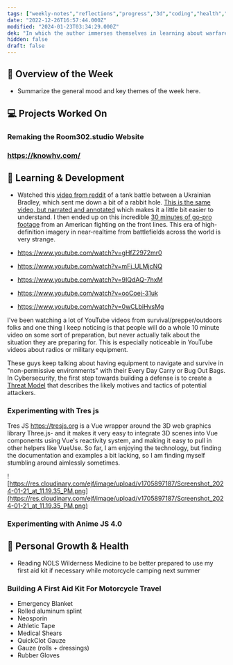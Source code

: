 ```yaml
---
tags: ["weekly-notes","reflections","progress","3d","coding","health","military","personal","travel"]
date: "2022-12-26T16:57:44.000Z"
modified: "2024-01-23T03:34:29.000Z"
dek: "In which the author immerses themselves in learning about warfare footage and military equipment, experimenting with 3D graphics libraries, and preparing a first aid kit for motorcycle travel."
hidden: false
draft: false
---
```

## 🌟 Overview of the Week
- Summarize the general mood and key themes of the week here.

## 💻 Projects Worked On

### Remaking the Room302.studio Website

### <https://knowhv.com/>

## 📘 Learning & Development
- Watched this [video from reddit](https://www.reddit.com/r/CombatFootage/comments/1957ngc/rare_tank_battle_between_ukrainian_bradley_and/) of a tank battle between a Ukrainian Bradley, which sent me down a bit of a rabbit hole. [This is the same video, but narrated and annotated](https://www.youtube.com/watch?v=CKvmpcLbZFA) which makes it a little bit easier to understand. I then ended up on this incredible [30 minutes of go-pro footage](https://www.youtube.com/watch?v=lYvMc-tQvkM) from an American fighting on the front lines. This era of high-definition imagery in near-realtime from battlefields across the world is very strange.

- <https://www.youtube.com/watch?v=gHfZ2972mr0>
- <https://www.youtube.com/watch?v=mFj_ULMjcNQ>
- <https://www.youtube.com/watch?v=9IQdAQ-7hxM>
- <https://www.youtube.com/watch?v=ooCoej-31uk>
- <https://www.youtube.com/watch?v=0wCLbiHvsMg>

I've been watching a lot of YouTube videos from survival/prepper/outdoors folks and one thing I keep noticing is that people will do a whole 10 minute video on some sort of preparation, but never actually talk about the situation they are preparing for. This is especially noticeable in YouTube videos about radios or military equipment.

These guys keep talking about having equipment to navigate and survive in "non-permissive environments" with their Every Day Carry or Bug Out Bags. In Cybersecurity, the first step towards building a defense is to create a [Threat Model](https://en.wikipedia.org/wiki/Threat_model) that describes the likely motives and tactics of potential attackers.

### Experimenting with Tres js

Tres JS <https://tresjs.org> is a Vue wrapper around the 3D web graphics library Three.js- and it makes it very easy to integrate 3D scenes into Vue components using Vue's reactivity system, and making it easy to pull in other helpers like VueUse. So far, I am enjoying the technology, but finding the documentation and examples a bit lacking, so I am finding myself stumbling around aimlessly sometimes.

![https://res.cloudinary.com/ejf/image/upload/v1705897187/Screenshot_2024-01-21_at_11.19.35_PM.png](https://res.cloudinary.com/ejf/image/upload/v1705897187/Screenshot_2024-01-21_at_11.19.35_PM.png)

### Experimenting with Anime JS 4.0

## 🌱 Personal Growth & Health
- Reading NOLS Wilderness Medicine to be better prepared to use my first aid kit if necessary while motorcycle camping next summer

### Building A First Aid Kit For Motorcycle Travel
- Emergency Blanket
- Rolled aluminum splint
- Neosporin
- Athletic Tape
- Medical Shears
- QuickClot Gauze
- Gauze (rolls + dressings)
- Rubber Gloves
